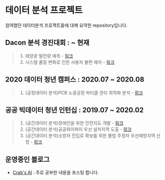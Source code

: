 # 데이터 분석 프로젝트
참여했던 데이터분석 프로젝트들에 대해 요약한 repository입니다.

## Dacon 분석 경진대회 : ~ 현재
> 1. 태양광 발전량 예측 - [링크](https://github.com/hwanghee1/data_analysis_projects/tree/main/Dacon/1.%20%ED%83%9C%EC%96%91%EA%B4%91%20%EB%B0%9C%EC%A0%84%EB%9F%89%20%EC%98%88%EC%B8%A1)
> 2. 시스템 품질 변화로 인한 사용자 불편 예지 - [링크](https://github.com/hwanghee1/data_analysis_projects/tree/main/Dacon/2.%20%EC%8B%9C%EC%8A%A4%ED%85%9C%20%ED%92%88%EC%A7%88%20%EB%B3%80%ED%99%94%EB%A1%9C%20%EC%9D%B8%ED%95%9C%20%EC%82%AC%EC%9A%A9%EC%9E%90%20%EB%B6%88%ED%8E%B8%20%EC%98%88%EC%A7%80)

## 2020 데이터 청년 캠퍼스 : 2020.07 ~ 2020.08
> 1. (공정데이터 분석)PCB 노광공정 파티클 관리 최적화 분석 - [링크](https://github.com/hwanghee1/data_analysis_projects/tree/main/2020%20%EB%8D%B0%EC%9D%B4%ED%84%B0%20%EC%B2%AD%EB%85%84%20%EC%BA%A0%ED%8D%BC%EC%8A%A4/PCB%20%EB%85%B8%EA%B4%91%EA%B3%B5%EC%A0%95%20%ED%8C%8C%ED%8B%B0%ED%81%B4%20%EA%B4%80%EB%A6%AC%20%EC%B5%9C%EC%A0%81%ED%99%94%20%EB%B6%84%EC%84%9D)

## 공공 빅데이터 청년 인턴십 : 2019.07 ~ 2020.02
> 1. (공간데이터 분석)장애인을 위한 안전지도 개발 - [링크](https://github.com/hwanghee1/data_analysis_projects/tree/main/%EA%B3%B5%EA%B3%B5%20%EB%B9%85%EB%8D%B0%EC%9D%B4%ED%84%B0%20%EC%9D%B8%ED%84%B4%EC%8B%AD/1.%20%EC%9E%A5%EC%95%A0%EC%9D%B8%EC%9D%84%20%EC%9C%84%ED%95%9C%20%EC%95%88%EC%A0%84%EC%A7%80%EB%8F%84%20%EA%B0%9C%EB%B0%9C)
> 2. (공간데이터 분석)공공와이파이 우선 설치지역 도출 - [링크](https://github.com/hwanghee1/data_analysis_projects/tree/main/%EA%B3%B5%EA%B3%B5%20%EB%B9%85%EB%8D%B0%EC%9D%B4%ED%84%B0%20%EC%9D%B8%ED%84%B4%EC%8B%AD/2.%20%EA%B3%B5%EA%B3%B5%EC%99%80%EC%9D%B4%ED%8C%8C%EC%9D%B4%20%EC%9A%B0%EC%84%A0%20%EC%84%A4%EC%B9%98%EC%A7%80%EC%97%AD%20%EB%8F%84%EC%B6%9C)
> 3. (공간데이터 분석)소방차 진입로 확보를 위한 불법 주정차 우선예방지역 선정 - [링크](https://github.com/hwanghee1/data_analysis_projects/tree/main/%EA%B3%B5%EA%B3%B5%20%EB%B9%85%EB%8D%B0%EC%9D%B4%ED%84%B0%20%EC%9D%B8%ED%84%B4%EC%8B%AD/3.%20%EC%86%8C%EB%B0%A9%EC%B0%A8%20%EC%A7%84%EC%9E%85%EB%A1%9C%20%ED%99%95%EB%B3%B4%EB%A5%BC%20%EC%9C%84%ED%95%9C%20%EB%B6%88%EB%B2%95%20%EC%A3%BC%EC%A0%95%EC%B0%A8%20%EC%9A%B0%EC%84%A0%EC%98%88%EB%B0%A9%EC%A7%80%EC%97%AD%20%EB%8F%84%EC%B6%9C)

## 운영중인 블로그
- [Crab's AI](https://hh-bigdata-career.tistory.com/) : 주로 공부한 내용을 포스팅 합니다.
